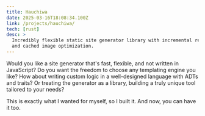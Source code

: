 ```yaml
---
title: Hauchiwa
date: 2025-03-16T18:08:34.100Z
link: /projects/hauchiwa/
tech: [rust]
desc: >
  Incredibly flexible static site generator library with incremental rebuilds
  and cached image optimization.
---
```


Would you like a site generator that's fast, flexible, and not written in
JavaScript? Do you want the freedom to choose any templating engine you like?
How about writing custom logic in a well-designed language with ADTs and traits?
Or treating the generator as a library, building a truly unique tool tailored to
your needs?

This is exactly what I wanted for myself, so I built it. And now, you can have
it too.
